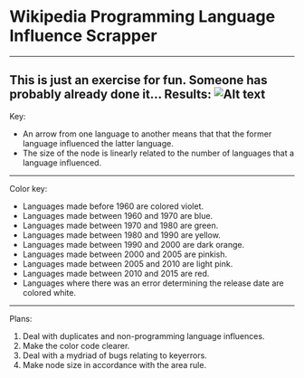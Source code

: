 Wikipedia Programming Language Influence Scrapper
==================
-----------------
This is just an exercise for fun. Someone has probably already done it...
Results:
![Alt text](/Sampleoutput/result.png "Results!")
-----------------
Key:

* An arrow from one language to another means that that the former language influenced the latter language.
* The size of the node is linearly related to the number of languages that a language influenced. 

-----------------
Color key:

* Languages made before 1960 are colored violet.
* Languages made between 1960 and 1970 are blue.
* Languages made between 1970 and 1980 are green.
* Languages made between 1980 and 1990 are yellow.
* Languages made between 1990 and 2000 are dark orange.
* Languages made between 2000 and 2005 are pinkish.
* Languages made between 2005 and 2010 are light pink.
* Languages made between 2010 and 2015 are red.
* Languages where there was an error determining the release date are colored white.

-----------------
Plans:

1. Deal with duplicates and non-programming language influences.
2. Make the color code clearer.
3. Deal with a mydriad of bugs relating to keyerrors.
4. Make node size in accordance with the area rule.

